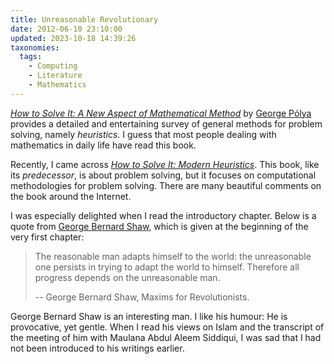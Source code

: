 ```yaml
---
title: Unreasonable Revolutionary
date: 2012-06-10 23:10:00
updated: 2023-10-18 14:39:26
taxonomies:
  tags:
    - Computing
    - Literature
    - Mathematics
---
```


*[How to Solve It: A New Aspect of Mathematical Method]* by [George Pólya]
provides a detailed and entertaining survey of general methods for problem
solving, namely *heuristics*. I guess that most people dealing with mathematics
in daily life have read this book.

<!-- more -->

Recently, I came across *[How to Solve It: Modern Heuristics]*. This book, like
its *predecessor*, is about problem solving, but it focuses on computational
methodologies for problem solving. There are many beautiful comments on the book
around the Internet.

I was especially delighted when I read the introductory chapter. Below is a
quote from [George Bernard Shaw], which is given at the beginning of the very
first chapter:

> The reasonable man adapts himself to the world: the unreasonable one persists
> in trying to adapt the world to himself. Therefore all progress depends on the
> unreasonable man.
>
> -- George Bernard Shaw, Maxims for Revolutionists.

George Bernard Shaw is an interesting man. I like his humour: He is provocative,
yet gentle. When I read his views on Islam and the transcript of the meeting of
him with Maulana Abdul Aleem Siddiqui, I was sad that I had not been introduced
to his writings earlier.

<!-- REFERENCES -->

[How to Solve It: A New Aspect of Mathematical Method]: http://www.goodreads.com/book/show/192221.How_to_Solve_It
[George Pólya]: http://en.wikipedia.org/wiki/George_P%C3%B3lya
[How to Solve It: Modern Heuristics]: http://www.goodreads.com/book/show/633240.How_to_Solve_It
[George Bernard Shaw]: http://en.wikipedia.org/wiki/George_Bernard_Shaw

